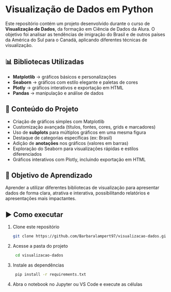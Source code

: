 # Visualização de Dados em Python  

Este repositório contém um projeto desenvolvido durante o curso de **Visualização de Dados**, da formação em Ciência de Dados da Alura. O objetivo foi analisar as tendências de imigração do Brasil e de outros países da América do Sul para o Canadá, aplicando diferentes técnicas de visualização.  

## 📊 Bibliotecas Utilizadas  
- **Matplotlib** → gráficos básicos e personalizações  
- **Seaborn** → gráficos com estilo elegante e paletas de cores  
- **Plotly** → gráficos interativos e exportação em HTML  
- **Pandas** → manipulação e análise de dados  

## 🚀 Conteúdo do Projeto  
- Criação de gráficos simples com Matplotlib  
- Customização avançada (títulos, fontes, cores, grids e marcadores)  
- Uso de **subplots** para múltiplos gráficos em uma mesma figura  
- Destaque de categorias específicas (ex: Brasil)  
- Adição de **anotações** nos gráficos (valores em barras)  
- Exploração do Seaborn para visualizações rápidas e estilos diferenciados  
- Gráficos interativos com Plotly, incluindo exportação em HTML  

## 📝 Objetivo de Aprendizado  
Aprender a utilizar diferentes bibliotecas de visualização para apresentar dados de forma clara, atrativa e interativa, possibilitando relatórios e apresentações mais impactantes.  

## ▶️ Como executar  
1. Clone este repositório  
   ```bash
   git clone https://github.com/Barbaralampert97/visualizacao-dados.git
2. Acesse a pasta do projeto  
   ```bash
    cd visualizacao-dados

3. Instale as dependências  
   ```bash
    pip install -r requirements.txt

4. Abra o notebook no Jupyter ou VS Code e execute as células
    

